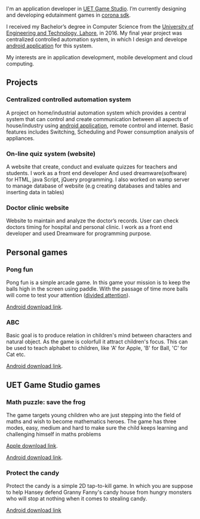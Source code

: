 I'm an application developer in [UET Game Studio](http://www.kics.edu.pk/labs/about/uetgs). I’m currently designing and developing edutainment games in [corona sdk](https://coronalabs.com/).

I received my Bachelor’s degree in Computer Science from the [University of Engineering and Technology, Lahore](http://www.uet.edu.pk/), in 2016. My final year project was centralized controlled automation system, in which I design and develope [android application](https://play.google.com/store/apps/details?id=com.support.android.iotechSvitch&hl=en) for this system.

My interests are in application development, mobile development and cloud computing.

## Projects

### Centralized controlled automation system

A project on home/industrial automation system which provides a central system that can control and create communication between all aspects of house/industry using [android application](https://play.google.com/store/apps/details?id=com.support.android.iotechSvitch&hl=en), remote control and internet. Basic features includes Switching, Scheduling and Power consumption analysis of appliances.

### On-line quiz system (website)

A website that create, conduct and evaluate quizzes for teachers and students. I work as a front end developer And used dreamware(software) for HTML, java Script, jQuery programming. I also worked on wamp server to manage database of website (e.g creating databases and tables and inserting data in tables)

### Doctor clinic website

Website to maintain and analyze the doctor’s records. User can check doctors timing for hospital and personal clinic. I work as a front end developer and used Dreamware for programming purpose.

## Personal games

### Pong fun 
Pong fun is a simple arcade game. In this game your mission is to keep the balls high in the screen using paddle. 
With the passage of time more balls will come to test your attention ([divided attention](https://edubloxtutor.com/improving-divided-attention/)).

[Android download link](https://play.google.com/store/apps/details?id=com.gmail.khawarali5.pongFun). 

### ABC
Basic goal is to produce relation in children's mind between characters and natural object. As the game is colorfull it attract children's focus. This can be used to teach alphabet to children, like 'A' for Apple, 'B' for Ball, 'C' for Cat etc.

[Android download link](https://play.google.com/store/apps/details?id=com.gmail.khawarali5.ABC). 

## UET Game Studio games

### Math puzzle: save the frog 
The game targets young children who are just stepping into the field of maths and wish to become mathematics heroes. The game has three modes, easy, medium and hard to make sure the child keeps learning and challenging himself in maths problems

[Apple download link](https://itunes.apple.com/us/app/math-puzzle-save-the-frog/id1232146902?mt=8).

[Android download link](https://play.google.com/store/apps/details?id=pk.edu.kics.uetgs.Math_Puzzle&hl=en). 


### Protect the candy
Protect the candy is a simple 2D tap-to-kill game. In which you are suppose to help Hansey defend Granny Fanny's candy house from hungry monsters who will stop at nothing when it comes to stealing candy.

[Android download link](https://play.google.com/store/apps/details?id=pk.edu.kics.ayyaz.ali.ProtectTheCandy&hl=en) 

